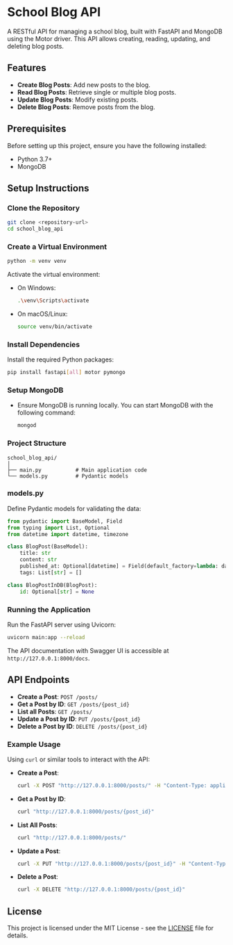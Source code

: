# School Blog API

A RESTful API for managing a school blog, built with FastAPI and MongoDB using the Motor driver. This API allows creating, reading, updating, and deleting blog posts.

## Features

- **Create Blog Posts**: Add new posts to the blog.
- **Read Blog Posts**: Retrieve single or multiple blog posts.
- **Update Blog Posts**: Modify existing posts.
- **Delete Blog Posts**: Remove posts from the blog.

## Prerequisites

Before setting up this project, ensure you have the following installed:

- Python 3.7+
- MongoDB

## Setup Instructions

### Clone the Repository

```bash
git clone <repository-url>
cd school_blog_api
```

### Create a Virtual Environment

```bash
python -m venv venv
```

Activate the virtual environment:

- On Windows:

  ```bash
  .\venv\Scripts\activate
  ```

- On macOS/Linux:
  ```bash
  source venv/bin/activate
  ```

### Install Dependencies

Install the required Python packages:

```bash
pip install fastapi[all] motor pymongo
```

### Setup MongoDB

- Ensure MongoDB is running locally. You can start MongoDB with the following command:

  ```bash
  mongod
  ```

### Project Structure

```
school_blog_api/
│
├── main.py           # Main application code
└── models.py         # Pydantic models
```

### models.py

Define Pydantic models for validating the data:

```python
from pydantic import BaseModel, Field
from typing import List, Optional
from datetime import datetime, timezone

class BlogPost(BaseModel):
    title: str
    content: str
    published_at: Optional[datetime] = Field(default_factory=lambda: datetime.now(timezone.utc))
    tags: List[str] = []

class BlogPostInDB(BlogPost):
    id: Optional[str] = None
```

### Running the Application

Run the FastAPI server using Uvicorn:

```bash
uvicorn main:app --reload
```

The API documentation with Swagger UI is accessible at `http://127.0.0.1:8000/docs`.

## API Endpoints

- **Create a Post**: `POST /posts/`
- **Get a Post by ID**: `GET /posts/{post_id}`
- **List all Posts**: `GET /posts/`
- **Update a Post by ID**: `PUT /posts/{post_id}`
- **Delete a Post by ID**: `DELETE /posts/{post_id}`

### Example Usage

Using `curl` or similar tools to interact with the API:

- **Create a Post**:

  ```bash
  curl -X POST "http://127.0.0.1:8000/posts/" -H "Content-Type: application/json" -d '{"title": "New Post", "content": "This is a new post.", "tags": ["intro", "first"]}'
  ```

- **Get a Post by ID**:

  ```bash
  curl "http://127.0.0.1:8000/posts/{post_id}"
  ```

- **List All Posts**:

  ```bash
  curl "http://127.0.0.1:8000/posts/"
  ```

- **Update a Post**:

  ```bash
  curl -X PUT "http://127.0.0.1:8000/posts/{post_id}" -H "Content-Type: application/json" -d '{"title": "Updated Post", "content": "Updated content."}'
  ```

- **Delete a Post**:
  ```bash
  curl -X DELETE "http://127.0.0.1:8000/posts/{post_id}"
  ```

## License

This project is licensed under the MIT License - see the [LICENSE](LICENSE) file for details.
